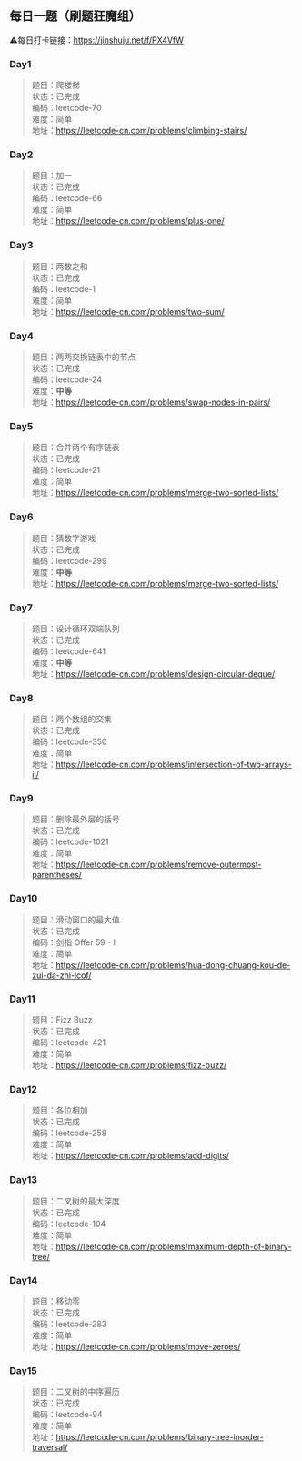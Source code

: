 ## 每日一题（刷题狂魔组）

⚠️每日打卡链接：https://jinshuju.net/f/PX4VfW

### **Day1** 
>题目：爬楼梯  
>状态：已完成  
>编码：leetcode-70  
>难度：简单  
>地址：https://leetcode-cn.com/problems/climbing-stairs/

### **Day2** 
>题目：加一  
>状态：已完成     
>编码：leetcode-66  
>难度：简单  
>地址：https://leetcode-cn.com/problems/plus-one/

### **Day3** 
>题目：两数之和  
>状态：已完成     
>编码：leetcode-1  
>难度：简单  
>地址：https://leetcode-cn.com/problems/two-sum/  

### **Day4** 
>题目：两两交换链表中的节点  
>状态：已完成  
>编码：leetcode-24  
>难度：**中等**  
>地址：https://leetcode-cn.com/problems/swap-nodes-in-pairs/  

### **Day5** 
>题目：合并两个有序链表  
>状态：已完成  
>编码：leetcode-21  
>难度：简单  
>地址：https://leetcode-cn.com/problems/merge-two-sorted-lists/  

### **Day6** 
>题目：猜数字游戏  
>状态：已完成  
>编码：leetcode-299  
>难度：**中等**  
>地址：https://leetcode-cn.com/problems/merge-two-sorted-lists/  

### **Day7** 
>题目：设计循环双端队列  
>状态：已完成  
>编码：leetcode-641  
>难度：**中等**  
>地址：https://leetcode-cn.com/problems/design-circular-deque/  

### **Day8** 
>题目：两个数组的交集  
>状态：已完成  
>编码：leetcode-350  
>难度：简单  
>地址：https://leetcode-cn.com/problems/intersection-of-two-arrays-ii/  

### **Day9** 
>题目：删除最外层的括号  
>状态：已完成  
>编码：leetcode-1021  
>难度：简单  
>地址：https://leetcode-cn.com/problems/remove-outermost-parentheses/  

### **Day10** 
>题目：滑动窗口的最大值  
>状态：已完成  
>编码：剑指 Offer 59 - I  
>难度：简单  
>地址：https://leetcode-cn.com/problems/hua-dong-chuang-kou-de-zui-da-zhi-lcof/ 

### **Day11** 
>题目：Fizz Buzz  
>状态：已完成  
>编码：leetcode-421  
>难度：简单  
>地址：https://leetcode-cn.com/problems/fizz-buzz/ 

### **Day12** 
>题目：各位相加  
>状态：已完成  
>编码：leetcode-258  
>难度：简单  
>地址：https://leetcode-cn.com/problems/add-digits/ 

### **Day13** 
>题目：二叉树的最大深度  
>状态：已完成  
>编码：leetcode-104  
>难度：简单  
>地址：https://leetcode-cn.com/problems/maximum-depth-of-binary-tree/ 

### **Day14** 
>题目：移动零  
>状态：已完成  
>编码：leetcode-283  
>难度：简单  
>地址：https://leetcode-cn.com/problems/move-zeroes/ 

### **Day15** 
>题目：二叉树的中序遍历  
>状态：已完成  
>编码：leetcode-94  
>难度：简单  
>地址：https://leetcode-cn.com/problems/binary-tree-inorder-traversal/ 
